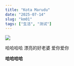 ```yaml
---
title: "Kota Marudu"
date: "2025-07-14"
slug: "km01"
tags: ["生活", "测试"]
---
```

![](https://prod-files-secure.s3.us-west-2.amazonaws.com/112d0858-5090-4d34-a606-b75eb8d65fd2/c7b45876-473c-4fb6-85d3-cb84a84bfc51/1000201235.jpg?X-Amz-Algorithm=AWS4-HMAC-SHA256&X-Amz-Content-Sha256=UNSIGNED-PAYLOAD&X-Amz-Credential=ASIAZI2LB466YJYR6F6O%2F20250725%2Fus-west-2%2Fs3%2Faws4_request&X-Amz-Date=20250725T142626Z&X-Amz-Expires=3600&X-Amz-Security-Token=IQoJb3JpZ2luX2VjEB4aCXVzLXdlc3QtMiJHMEUCIGIcYcM5P9Bm3hKLxR9OabhwL3r7BUccpTTS0b5L6S3tAiEA6O1lsl2zvd37NZ7AK0gcVt4bILAEt5g20yllCHixkpAq%2FwMIRxAAGgw2Mzc0MjMxODM4MDUiDMavG6FVrVrKieucNSrcA2guQotXf1mAqKrEaKgWsPmnIOhimP39HlA91TkFHvJTXQu5%2Fx5E9JqU5b4MaVUrdvrIosDYWI92ahD1sTSvyXrG5tYMWnMpqqvU2cAtwHlB9tv8%2FiRYqzz7dgctzxi2wzkvUkWjTaZhZgQAHO7H4cQtsv2v%2F4KKqJqbPCNHuoBi3T%2Fj2rM2WPtfEvbO3uVAJhH6Gg9T3xR9wFA50ahjwHscQ3sVg12q4NSU1JsraUEMcdkZo%2FAd7MHvDRDjq9y%2F0rr2yqrVWZfwgFkatjwN%2Fb7085XFiqgFFrG9zf4O9DVJhln%2FSptKtVqyk%2BeMwuK%2Feamex21BwEgc94uYwBT3aTjMFPpPjRObDENjjqi17WyACRu1XIdv%2B2krYY77QWahj%2FuH%2F3mqHheoPqeCJMrnyLZ5b3fUaSUrq%2Fmj%2B%2FQ%2FEMwD6KEJzv8uAwLEXOBuAf8aJCrRxbX67p5OgU3dEifif%2BBlzAJm3zghQLh78Aohcz1wbXr%2Bs98Mw%2B83hDpqJBeizVcdioLTNMUWD3Wb92CGjb52pViKFSkp6hAh8Pj88mjOMOOuS%2FJ1mNNbQMTFXHjEtYSg07Z7dyrZzd0Ngxc%2FwmV%2Bdczgac4alE8YlEHfoGFlX%2FLC4NxzvHdwnntOMN2ijsQGOqUB05mxPuzS8SaZs%2B%2B0EffgPQsjj0MQ91FVsXay90doiMQweADDpsukGpckfk60bPXT9C%2B4qQ%2BaTvg4uXW9dhgEarb%2FKy0LZt1c%2BqQT65%2F3qcfaPk5heiTE5DXEtkbtwNWECA8omtYd7JgyaoTOJyvggUw4l7d29BFZS9HWqKvoKW34uoHEy4ahfblVkqjxd%2BxKOBUPuKJ93eKERaluHx9b136xn1D6&X-Amz-Signature=2e63fec6a5bba54f2d79c4277bb1853f9f6dc570707b51a2a26bc864dd86c109&X-Amz-SignedHeaders=host&x-amz-checksum-mode=ENABLED&x-id=GetObject)


哈哈哈哈  漂亮的好老婆  爱你爱你


**哈哈哈哈**

